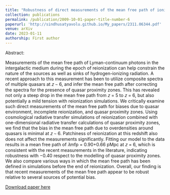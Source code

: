 ```yaml
---
title: "Robustness of direct measurements of the mean free path of ionizing photons in the epoch of reionization"
collection: publications
permalink: /publication/2009-10-01-paper-title-number-6
paperurl: 'http://sindhusatyavolu.github.io/My_papers/2311.06344.pdf'
venue: arXiv
date: 2023-01-11
authorship: First author
---
```

Abstract:

Measurements of the mean free path of Lyman-continuum photons in the intergalactic medium during the epoch of reionization
can help constrain the nature of the sources as well as sinks of hydrogen-ionizing radiation. A recent approach to this measurement
has been to utilize composite spectra of multiple quasars at 𝑧 ∼ 6, and infer the mean free path after correcting the spectra for
the presence of quasar proximity zones. This has revealed not only a steep drop in the mean free path from 𝑧 = 5 to 𝑧 = 6, but
also potentially a mild tension with reionization simulations. We critically examine such direct measurements of the mean free
path for biases due to quasar environment, incomplete reionization, and quasar proximity zones. Using cosmological radiative
transfer simulations of reionization combined with one-dimensional radiative transfer calculations of quasar proximity zones,
we find that the bias in the mean free path due to overdensities around quasars is minimal at 𝑧 ∼ 6. Patchiness of reionization
at this redshift also does not affect the measurements significantly. Fitting our model to the data results in a mean free path of
𝜆mfp = 0.90+0.66 pMpc at 𝑧 = 6, which is consistent with the recent measurements in the literature, indicating robustness with −0.40
respect to the modelling of quasar proximity zones. We also compare various ways in which the mean free path has been defined in simulations before the end of reionization. Overall, our finding is that recent measurements of the mean free path appear to be robust relative to several sources of potential bias.

[Download paper here](http://sindhusatyavolu.github.io/My_papers/stad729.pdf)
